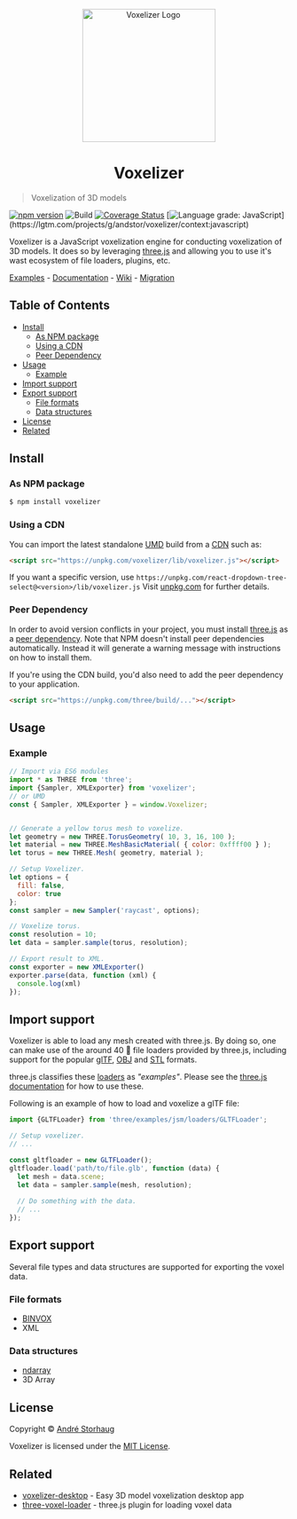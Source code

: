 <p align=center>
	<img width="240" src="
  https://raw.githubusercontent.com/andstor/voxelizer/master/media/voxel.svg" alt="Voxelizer Logo">
</p>
<h1 align="center">Voxelizer</h1>

> Voxelization of 3D models

[![npm version](http://img.shields.io/npm/v/voxelizer.svg?style=flat)](https://npmjs.org/package/voxelizer "View this project on npm")
![Build](https://github.com/andstor/voxelizer/workflows/Build/badge.svg)
[![Coverage Status](https://coveralls.io/repos/github/andstor/voxelizer/badge.svg?branch=master)](https://coveralls.io/github/andstor/voxelizer?branch=master)
[![Language grade: JavaScript](https://img.shields.io/lgtm/grade/javascript/g/andstor/voxelizer.svg?)](https://lgtm.com/projects/g/andstor/voxelizer/context:javascript)

Voxelizer is a JavaScript voxelization engine for conducting voxelization of 3D models. It does so by leveraging [three.js](https://github.com/mrdoob/three.js/) and allowing you to use it's wast ecosystem of file loaders, plugins, etc.

[Examples](https://andstor.github.io/voxelizer/examples/) - 
[Documentation](https://andstor.github.io/voxelizer/) - 
[Wiki](https://github.com/andstor/voxelizer/wiki) - 
[Migration](https://github.com/andstor/voxelizer/wiki/Migration)

## Table of Contents
  * [Install](#install)
    * [As NPM package](#as-npm-package)
    * [Using a CDN](#using-a-cdn)
    * [Peer Dependency](#peer-dependency)
  * [Usage](#usage)
    * [Example](#example)
  * [Import support](#import-support)
  * [Export support](#export-support)
    * [File formats](#file-formats)
    * [Data structures](#data-structures)
  * [License](#license)
  * [Related](#related)

## Install

### As NPM package

```sh
$ npm install voxelizer
```

### Using a CDN

You can import the latest standalone [UMD](https://github.com/umdjs/umd) build from a [CDN](https://en.wikipedia.org/wiki/Content_delivery_network) such as:

```html
<script src="https://unpkg.com/voxelizer/lib/voxelizer.js"></script>
```

If you want a specific version, use `https://unpkg.com/react-dropdown-tree-select@<version>/lib/voxelizer.js` Visit [unpkg.com](https://unpkg.com) for further details.

### Peer Dependency

In order to avoid version conflicts in your project, you must install [three.js](https://github.com/mrdoob/three.js/) as a [peer dependency](https://nodejs.org/en/blog/npm/peer-dependencies/). Note that NPM doesn't install peer dependencies automatically. Instead it will generate a warning message with instructions on how to install them.

If you're using the CDN build, you'd also need to add the peer dependency to your application.

```html
<script src="https://unpkg.com/three/build/..."></script>
```

## Usage

### Example
```js
// Import via ES6 modules
import * as THREE from 'three';
import {Sampler, XMLExporter} from 'voxelizer';
// or UMD
const { Sampler, XMLExporter } = window.Voxelizer;


// Generate a yellow torus mesh to voxelize.
let geometry = new THREE.TorusGeometry( 10, 3, 16, 100 );
let material = new THREE.MeshBasicMaterial( { color: 0xffff00 } );
let torus = new THREE.Mesh( geometry, material );

// Setup Voxelizer.
let options = {
  fill: false,
  color: true
};
const sampler = new Sampler('raycast', options);

// Voxelize torus.
const resolution = 10;
let data = sampler.sample(torus, resolution);

// Export result to XML.
const exporter = new XMLExporter()
exporter.parse(data, function (xml) {
  console.log(xml)
});
```

## Import support
Voxelizer is able to load any mesh created with three.js. By doing so, one can make use of the around 40 📄 file loaders provided by three.js, including support for the popular [glTF](https://threejs.org/examples/?q=loader#webgl_loader_gltf), [OBJ](https://threejs.org/examples/?q=loader#webgl_loader_obj_mtl) and [STL](https://threejs.org/examples/?q=loader#webgl_loader_stl) formats. 

three.js classifies these [loaders](https://github.com/mrdoob/three.js/tree/master/examples/jsm/loaders) as *"examples"*. Please see the [three.js documentation](https://threejs.org/docs/index.html#manual/en/introduction/Loading-3D-models) for how to use these. 

Following is an example of how to load and voxelize a glTF file:

```js
import {GLTFLoader} from 'three/examples/jsm/loaders/GLTFLoader';

// Setup voxelizer.
// ...

const gltfloader = new GLTFLoader();
gltfloader.load('path/to/file.glb', function (data) {
  let mesh = data.scene;
  let data = sampler.sample(mesh, resolution);
  
  // Do something with the data.
  // ...
});

```

## Export support

 Several file types and data structures are supported for exporting the voxel data.

### File formats

- [BINVOX](https://www.patrickmin.com/binvox/binvox.html)
- XML

### Data structures

- [ndarray](https://github.com/scijs/ndarray)
- 3D Array

## License

Copyright © [André Storhaug](https://github.com/andstor)

Voxelizer is licensed under the [MIT License](https://github.com/andstor/voxelizer/blob/master/LICENSE).  

## Related
- [voxelizer-desktop](https://github.com/andstor/voxelizer-desktop) - Easy 3D model voxelization desktop app
- [three-voxel-loader](https://github.com/andstor/three-voxel-loader) - three.js plugin for loading voxel data
